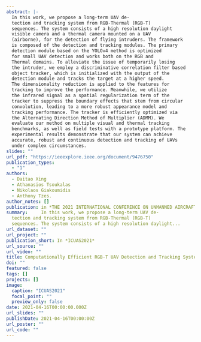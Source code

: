 ```yaml
---
abstract: |-
  In this work, we propose a long-term UAV de-
  tection and tracking system from RGB-Thermal (RGB-T)
  sequences. The system consists of a high resolution daylight
  visible camera and a thermal camera mounted on a UAV
  (airborne), for the detection of flying intruders. The framework
  is composed of the detection and tracking modules. The primary
  detection module based on the YOLOv4 method is optimized
  for small UAV detection and works both on the RGB and
  Thermal domains. To alleviate the issue of temporarily losing
  the intruder, we employ a discriminative correlation filter based
  object tracker, which is initialized with the output of the
  detection module and tracks the target at a higher speed.
  The dimensionality reduction is applied to the features for
  tracking to improve the performance. Meanwhile, we utilize
  the infrared signal as a spatial regularization term of the
  tracker to suppress the boundary effects that stem from circular
  convolution, leading to a more robust appearance model and
  tracking performance. The tracker is efficiently optimized via
  the Alternating Direction Method of Multiplier (ADMM). We
  evaluate our method on multiple visual and thermal tracking
  benchmarks, as well as field tests with a prototype platform. The
  experimental results demonstrate that our system can achieve
  accurate, robust and continuous detection and tracking of UAVs
  under complex circumstances.
slides: ""
url_pdf: "https://ieeexplore.ieee.org/document/9476750"
publication_types:
  - "1"
authors:
  - Daitao Xing
  - Athanasios Tsoukalas
  - Nikolaos Giakoumidis
  - Anthony Tzes.
author_notes: []
publication: in *THE 2021 INTERNATIONAL CONFERENCE ON UNMANNED AIRCRAFT SYSTEMS*
summary:     In this work, we propose a long-term UAV de-
  tection and tracking system from RGB-Thermal (RGB-T)
  sequences. The system consists of a high resolution daylight...
url_dataset: ""
url_project: ""
publication_short: In *ICUAS2021*
url_source: ""
url_video: ""
title: Computationally Efficient RGB-T UAV Detection and Tracking System
doi: ""
featured: false
tags: []
projects: []
image:
  caption: "ICUAS2021"
  focal_point: ""
  preview_only: false
date: 2021-04-16T00:00:00.000Z
url_slides: ""
publishDate: 2021-04-16T00:00:00Z
url_poster: ""
url_code: ""
---
```

